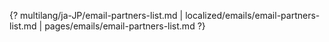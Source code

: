 {? multilang/ja-JP/email-partners-list.md | localized/emails/email-partners-list.md | pages/emails/email-partners-list.md ?}

